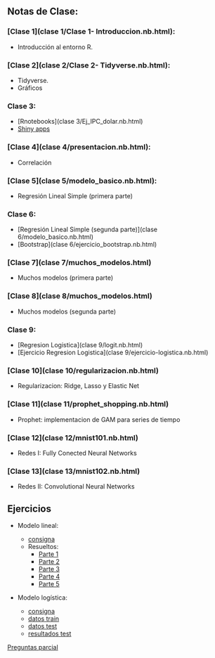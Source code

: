 
## Notas de Clase:

### [Clase 1](clase 1/Clase 1- Introduccion.nb.html):

- Introducción al entorno R.

### [Clase 2](clase 2/Clase 2- Tidyverse.nb.html):

- Tidyverse.
- Gráficos

### Clase 3:

- [Rnotebooks](clase 3/Ej_IPC_dolar.nb.html)
- [Shiny apps](https://diegokoz.shinyapps.io/overfitting/)

### [Clase 4](clase 4/presentacion.nb.html):

- Correlación

### [Clase 5](clase 5/modelo_basico.nb.html):

- Regresión Lineal Simple (primera parte)

### Clase 6:

- [Regresión Lineal Simple (segunda parte)](clase 6/modelo_basico.nb.html)
- [Bootstrap](clase 6/ejercicio_bootstrap.nb.html)

### [Clase 7](clase 7/muchos_modelos.html)

- Muchos modelos (primera parte)


### [Clase 8](clase 8/muchos_modelos.html)

- Muchos modelos (segunda parte)

### Clase 9:

- [Regresion Logistica](clase 9/logit.nb.html)
- [Ejercicio Regresion Logistica](clase 9/ejercicio-logistica.nb.html)

### [Clase 10](clase 10/regularizacion.nb.html)

- Regularizacion: Ridge, Lasso y Elastic Net

### [Clase 11](clase 11/prophet_shopping.nb.html)

- Prophet: implementacion de GAM para series de tiempo

### [Clase 12](clase 12/mnist101.nb.html)

- Redes I: Fully Conected Neural Networks

### [Clase 13](clase 13/mnist102.nb.html)

- Redes II: Convolutional Neural Networks


## Ejercicios

- Modelo lineal: 
	- [consigna](https://github.com/DiegoKoz/EEA/blob/master/ejercicios_modelo_lineal/Ejercicios%20Modelo%20Lineal.pdf)
	- Resueltos:
		- [Parte 1](ejercicios_modelo_lineal/parte_1/ejercicios.nb.html)
		- [Parte 2](ejercicios_modelo_lineal/parte_2/ejercicios.nb.html)
		- [Parte 3](ejercicios_modelo_lineal/parte_3/ejercicios.nb.html)
		- [Parte 4](ejercicios_modelo_lineal/parte_4/ejercicios.nb.html)
		- [Parte 5](ejercicios_modelo_lineal/parte_5/ejercicios.nb.html)
	
- Modelo logística:
	- [consigna](ejercicio_logistica/ejercicio-logistica.nb.html)
	- [datos train](ejercicio_logistica/train.csv)
	- [datos test](ejercicio_logistica/test.csv)
	- [resultados test](ejercicio_logistica/resultados-titanic.csv)



[Preguntas parcial](https://images.mentalfloss.com/sites/default/files/styles/mf_image_16x9/public/red-nose-clown-hed.jpg?itok=ZX1GxhNK&resize=1100x1100)